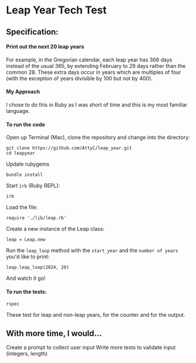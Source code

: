# Leap Year Tech Test   

## Specification:
#### Print out the next 20 leap years 
For example, in the Gregorian calendar, each leap year has 366 days instead of the usual 365, by extending February to 29 days rather than the common 28. These extra days occur in years which are multiples of four (with the exception of years divisible by 100 but not by 400).

#### My Approach
I chose to do this in Ruby as I was short of time and this is my most familiar language.

#### To run the code

Open up Terminal (Mac), clone the repository and change into the directory:
```
git clone https://github.com/AttyC/leap_year.git
cd leapyear
```
Update rubygems
```
bundle install
```
Start ```irb``` (Ruby REPL):
```
irb
```
Load the file:
```
require './lib/leap.rb'
```
Create a new instance of the Leap class:
```
leap = Leap.new
```
Run the ```leap_loop``` method with the ```start_year``` and the ```number of years``` you'd like to print:
```
leap.leap_loop(2024, 20)
```
And watch it go!

#### To run the tests:
```
rspec
```
These test for leap and non-leap years, for the counter and for the output.

## With more time, I would...
Create a prompt to collect user input
Write more tests to validate input (integers, length)
